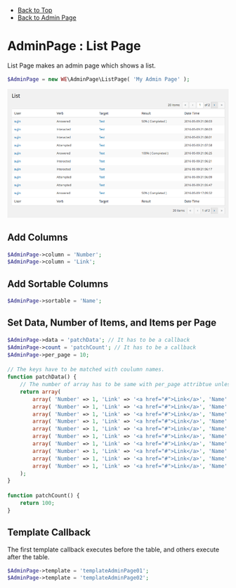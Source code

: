 * [Back to Top](https://github.com/sujin2f/wp_express/blob/master/README.md)
* [Back to Admin Page](https://github.com/sujin2f/wp_express/blob/master/documents/AdminPage.md)

# AdminPage : List Page
List Page makes an admin page which shows a list.
```php
$AdminPage = new WE\AdminPage\ListPage( 'My Admin Page' );
```

![List Page Example](https://github.com/sujin2f/wp_express/blob/master/documents/images/AdminList_001.png "List Page Example")

## Add Columns
```php
$AdminPage->column = 'Number';
$AdminPage->column = 'Link';
```
## Add Sortable Columns
```php
$AdminPage->sortable = 'Name';
```

## Set Data, Number of Items, and Items per Page
```php
$AdminPage->data = 'patchData'; // It has to be a callback
$AdminPage->count = 'patchCount'; // It has to be a callback
$AdminPage->per_page = 10;

// The keys have to be matched with coulumn names.
function patchData() {
	// The number of array has to be same with per_page attribtue unless it is the last page.
	return array(
		array( 'Number' => 1, 'Link' => '<a href="#">Link</a>', 'Name' => 'Your Link' ),
		array( 'Number' => 1, 'Link' => '<a href="#">Link</a>', 'Name' => 'Your Link' ),
		array( 'Number' => 1, 'Link' => '<a href="#">Link</a>', 'Name' => 'Your Link' ),
		array( 'Number' => 1, 'Link' => '<a href="#">Link</a>', 'Name' => 'Your Link' ),
		array( 'Number' => 1, 'Link' => '<a href="#">Link</a>', 'Name' => 'Your Link' ),
		array( 'Number' => 1, 'Link' => '<a href="#">Link</a>', 'Name' => 'Your Link' ),
		array( 'Number' => 1, 'Link' => '<a href="#">Link</a>', 'Name' => 'Your Link' ),
		array( 'Number' => 1, 'Link' => '<a href="#">Link</a>', 'Name' => 'Your Link' ),
		array( 'Number' => 1, 'Link' => '<a href="#">Link</a>', 'Name' => 'Your Link' ),
		array( 'Number' => 1, 'Link' => '<a href="#">Link</a>', 'Name' => 'Your Link' ),
	);
}

function patchCount() {
	return 100;
}
```

## Template Callback
The first template callback executes before the table, and others execute after the table.
```php
$AdminPage->template = 'templateAdminPage01';
$AdminPage->template = 'templateAdminPage02';
```
